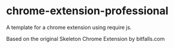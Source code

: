 chrome-extension-professional
=============================

A template for a chrome extension using require js.

Based on the original Skeleton Chrome Extension by bitfalls.com
